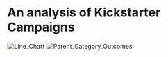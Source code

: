 # An analysis of Kickstarter Campaigns

![Line_Chart](https://user-images.githubusercontent.com/101365413/160313135-d3a018cb-6ef4-47a9-a647-d14be2131e11.png)
![Parent_Category_Outcomes](https://user-images.githubusercontent.com/101365413/160313138-eaa8187a-1816-4feb-a762-fb747d04aa54.png)
